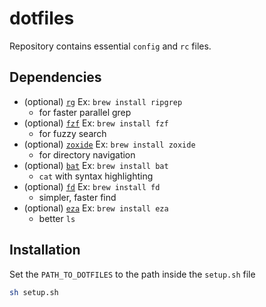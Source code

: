 # dotfiles

Repository contains essential `config` and `rc` files.

## Dependencies

- (optional) [`rg`](https://github.com/BurntSushi/ripgrep)  Ex: `brew install ripgrep`
  - for faster parallel grep
- (optional) [`fzf`](https://github.com/junegunn/fzf)  Ex: `brew install fzf`
  - for fuzzy search
- (optional) [`zoxide`](https://github.com/ajeetdsouza/zoxide)  Ex: `brew install zoxide`
  - for directory navigation
- (optional) [`bat`](https://github.com/sharkdp/bat) Ex: `brew install bat`
  - `cat` with syntax highlighting
- (optional) [`fd`](https://github.com/sharkdp/fd) Ex: `brew install fd`
  - simpler, faster find
- (optional) [`eza`](https://github.com/eza-community/eza) Ex: `brew install eza`
  - better `ls` 

## Installation
Set the `PATH_TO_DOTFILES` to the path inside the `setup.sh` file

```sh
sh setup.sh
```
